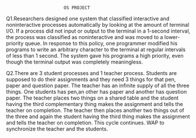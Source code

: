                           OS PROJECT

Q1.Researchers designed one system that classified interactive and noninteractive processes
automatically by looking at the amount of terminal I/O. If a process did not input or
output to the terminal in a 1-second interval, the process was classified as noninteractive
and was moved to a lower-priority queue. In response to this policy, one programmer
modified his programs to write an arbitrary character to the terminal at regular intervals
of less than 1 second. The system gave his programs a high priority, even though the
terminal output was completely meaningless.

Q2.There are 3 student processes and 1 teacher process. Students are supposed to do their
assignments and they need 3 things for that pen, paper and question paper. The teacher
has an infinite supply of all the three things. One students has pen,an other has paper and
another has question paper. The teacher places two things on a shared table and the
student having the third complementary thing makes the assignment and tells the teacher
on completion. The teacher then places another two things out of the three and again the
student having the third thing makes the assignment and tells the teacher on completion.
This cycle continues. WAP to synchronize the teacher and the students.
